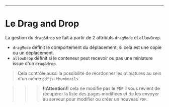 ---
# Le Drag and Drop

La gestion du `drag&drop` se fait à partir de 2 attributs `dragMode` et `allowDrop`.

 - `dragMode` définit le comportement du déplacement, si cela est une copie ou un déplacement.
 - `allowDrop` définit si le conteneur peut recevoir ou pas une miniature issue d'un `drag&drop`.

> Cela contrôle aussi la possibilité de réordonner les miniatures au sein d'un même `pdfjs-thumbnails`.

>>> **!!Attention!!** cela ne modifie pas le `PDF` il vous revient de récupérer la liste des pages modifiées et de les envoyer au serveur pour modifier ou créer un nouveau `PDF`.


